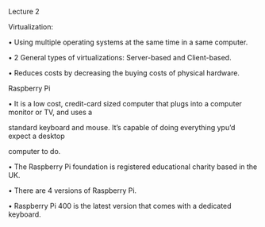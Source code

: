 ﻿

Lecture 2

Virtualization:

• Using multiple operating systems at the same time in a same computer.

• 2 General types of virtualizations: Server-based and Client-based.

• Reduces costs by decreasing the buying costs of physical hardware.

Raspberry Pi

• It is a low cost, credit-card sized computer that plugs into a computer monitor or TV, and uses a

standard keyboard and mouse. It’s capable of doing everything ypu’d expect a desktop

computer to do.

• The Raspberry Pi foundation is registered educational charity based in the UK.

• There are 4 versions of Raspberry Pi.

• Raspberry Pi 400 is the latest version that comes with a dedicated keyboard.


